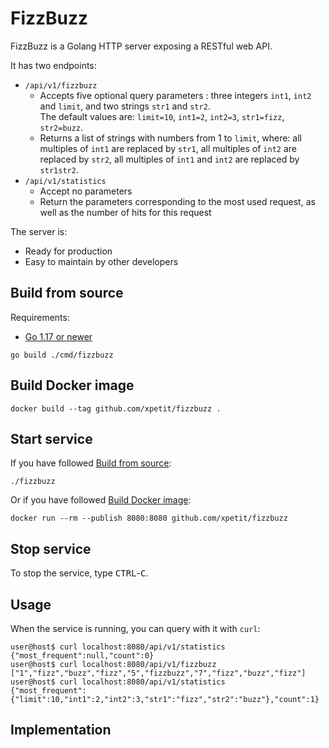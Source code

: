 # FizzBuzz

FizzBuzz is a Golang HTTP server exposing a RESTful web API.

It has two endpoints:

- `/api/v1/fizzbuzz`
  - Accepts five optional query parameters : three integers `int1`, `int2` and `limit`, and two strings `str1` and `str2`.<br>
    The default values are: `limit=10`, `int1=2`, `int2=3`, `str1=fizz`, `str2=buzz`.
  - Returns a list of strings with numbers from 1 to `limit`, where: all multiples of `int1` are replaced by `str1`, all multiples of `int2` are replaced by `str2`, all multiples of `int1` and `int2` are replaced by `str1str2`.
- `/api/v1/statistics`
  - Accept no parameters
  - Return the parameters corresponding to the most used request, as well as the number of hits for this request

The server is:

- Ready for production
- Easy to maintain by other developers

## Build from source

Requirements:

- [Go 1.17 or newer](https://golang.org/dl/)

```
go build ./cmd/fizzbuzz
```

## Build Docker image

```
docker build --tag github.com/xpetit/fizzbuzz .
```

## Start service

If you have followed [Build from source](#Build-from-source):

```
./fizzbuzz
```

Or if you have followed [Build Docker image](#Build-Docker-image):

```
docker run --rm --publish 8080:8080 github.com/xpetit/fizzbuzz
```

## Stop service

To stop the service, type <kbd>CTRL</kbd>-<kbd>C</kbd>.

## Usage

When the service is running, you can query with it with `curl`:

```console
user@host$ curl localhost:8080/api/v1/statistics
{"most_frequent":null,"count":0}
user@host$ curl localhost:8080/api/v1/fizzbuzz
["1","fizz","buzz","fizz","5","fizzbuzz","7","fizz","buzz","fizz"]
user@host$ curl localhost:8080/api/v1/statistics
{"most_frequent":{"limit":10,"int1":2,"int2":3,"str1":"fizz","str2":"buzz"},"count":1}
```

## Implementation
